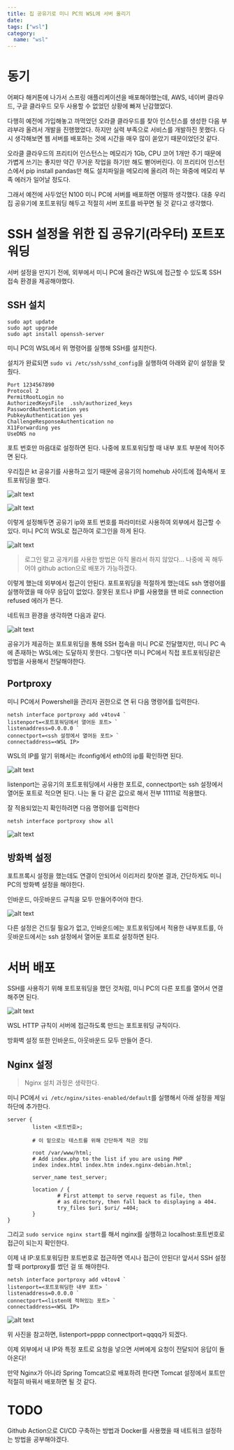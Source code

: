 ```yaml
---
title: 집 공유기로 미니 PC의 WSL에 서버 올리기
date: 
tags: ["wsl"]
category:
  name: "wsl"
---
```


# 동기

어쩌다 해커톤에 나가서 스프링 애플리케이션을 배포해야했는데, AWS, 네이버 클라우드, 구글 클라우드 모두 사용할 수 없었던 상황에 빠져 난감했었다. 

다행히 예전에 가입해놓고 까먹었던 오라클 클라우드를 찾아 인스턴스를 생성한 다음 부랴부랴 올려서 개발을 진행했었다. 하지만 실력 부족으로 서비스를 개발하진 못했다. 다시 생각해보면 웹 서버를 배포하는 것에 시간을 매우 많이 쏟았기 때문이었던것 같다. 

오라클 클라우드의 프리티어 인스턴스는 메모리가 1Gb, CPU 코어 1개만 주기 때문에 가볍게 쓰기는 좋지만 약간 무거운 작업을 하기만 해도 뻗어버린다. 이 프리티어 인스턴스에서 pip install pandas만 해도 설치파일을 메모리에 올리려 하는 와중에 메모리 부족 에러가 일어날 정도다. 

그래서 예전에 사두었던 N100 미니 PC에 서버를 배포하면 어떨까 생각했다. 대충 우리집 공유기에 포트포워딩 해두고 적절히 서버 포트를 바꾸면 될 것 같다고 생각했다.


# SSH 설정을 위한 집 공유기(라우터) 포트포워딩

서버 설정을 만지기 전에, 외부에서 미니 PC에 올라간 WSL에 접근할 수 있도록 SSH 접속 환경을 제공해야했다.

## SSH 설치

```shell
sudo apt update
sudo apt upgrade
sudo apt install openssh-server
```

미니 PC의 WSL에서 위 명령어를 실행해 SSH를 설치한다.

설치가 완료되면 `sudo vi /etc/ssh/sshd_config`을 실행하여 아래와 같이 설정을 맞췄다.

```
Port 1234567890
Protocol 2
PermitRootLogin no
AuthorizedKeysFile  .ssh/authorized_keys
PasswordAuthentication yes
PubkeyAuthentication yes
ChallengeResponseAuthentication no
X11Forwarding yes
UseDNS no
```

포트 번호만 마음대로 설정하면 된다. 나중에 포트포워딩할 때 내부 포트 부분에 적어주면 된다.

우리집은 kt 공유기를 사용하고 있기 때문에 공유기의 homehub 사이트에 접속해서 포트포워딩을 했다.

![alt text](image.png)

![alt text](image-1.png)

이렇게 설정해두면 공유기 ip와 포트 번호를 파라미터로 사용하여 외부에서 접근할 수 있다. 미니 PC의 WSL로 접근하여 로그인을 하게 된다. 

![alt text](image-3.png)

> 로그인 말고 공개키를 사용한 방법은 아직 몰라서 하지 않았다... 나중에 꼭 해두어야 github action으로 배포가 가능하겠다.

이렇게 했는데 외부에서 접근이 안된다. 포트포워딩을 적절하게 했는데도 ssh 명령어를 실행하였을 때 아무 응답이 없었다. 잘못된 포트나 IP를 사용했을 땐 바로 connection refused 에러가 뜬다.

네트워크 환경을 생각하면 다음과 같다.

![alt text](image-4.png)

공유기가 제공하는 포트포워딩을 통해 SSH 접속을 미니 PC로 전달했지만, 미니 PC 속에 존재하는 WSL에는 도달하지 못한다. 그렇다면 미니 PC에서 직접 포트포워딩같은 방법을 사용해서 전달해야한다.

## Portproxy

미니 PC에서 Powershell을 관리자 권한으로 연 뒤 다음 명령어를 입력한다.

```shell
netsh interface portproxy add v4tov4 `
listenport=<포트포워딩에서 열어둔 포트> `
listenaddress=0.0.0.0 `
connectport=<ssh 설정에서 열어둔 포트> `
connectaddress=<WSL IP>
```

WSL의 IP를 알기 위해서는 ifconfig에서 eth0의 ip를 확인하면 된다.

![alt text](image-5.png)

listenport는 공유기의 포트포워딩에서 사용한 포트로, connectport는 ssh 설정에서 열어둔 포트로 적으면 된다. 나는 둘 다 같은 값으로 해서 전부 11111로 적용했다.

잘 적용되었는지 확인하려면 다음 명령어를 입력한다

```shell
netsh interface portproxy show all
```

![alt text](image-6.png)

## 방화벽 설정

포트프록시 설정을 했는데도 연결이 안되어서 이리저리 찾아본 결과, 간단하게도 미니 PC의 방화벽 설정을 해야한다.

인바운드, 아웃바운드 규칙을 모두 만들어주어야 한다.

![alt text](image-7.png)

다른 설정은 건드릴 필요가 없고, 인바운드에는 포트포워딩에서 적용한 내부포트를, 아웃바운드에서는 ssh 설정에서 열어둔 포트로 설정하면 된다.

# 서버 배포

SSH를 사용하기 위해 포트포워딩을 했던 것처럼, 미니 PC의 다른 포트를 열어서 연결해주면 된다.

![alt text](image-2.png)

WSL HTTP 규칙이 서버에 접근하도록 만드는 포트포워딩 규칙이다.

방화벽 설정 또한 인바운드, 아웃바운드 모두 만들어 준다.

## Nginx 설정

> Nginx 설치 과정은 생략한다.

미니 PC에서 `vi /etc/nginx/sites-enabled/default`를 실행해서 아래 설정을 제일 하단에 추가한다.

```
server {
        listen <포트번호>;

        # 이 밑으로는 테스트를 위해 간단하게 적은 것임

        root /var/www/html;
        # Add index.php to the list if you are using PHP
        index index.html index.htm index.nginx-debian.html;

        server_name test_server;

        location / {
                # First attempt to serve request as file, then
                # as directory, then fall back to displaying a 404.
                try_files $uri $uri/ =404;
        }
}
```

그리고 `sudo service nginx start`를 해서 nginx를 실행하고 localhost:포트번호로 접근이 되는지 확인한다.

이제 내 IP:포트포워딩한 포트번호로 접근하면 역시나 접근이 안된다! 앞서서 SSH 설정할 때 portproxy를 썼던 걸 또 해야한다.

```shell
netsh interface portproxy add v4tov4 `
listenport=<포트포워딩한 내부 포트> `
listenaddress=0.0.0.0 `
connectport=<listen에 적혀있는 포트> `
connectaddress=<WSL IP>
```

![alt text](image-8.png)

위 사진을 참고하면, listenport=pppp connectport=qqqq가 되겠다.

이제 외부에서 내 IP와 특정 포트로 요청을 넣으면 서버에게 요청이 전달되어 응답이 돌아온다!

만약 Nginx가 아니라 Spring Tomcat으로 배포하려 한다면 Tomcat 설정에서 포트만 적절히 바꿔서 배포하면 될 것 같다.

# TODO

Github Action으로 CI/CD 구축하는 방법과 Docker를 사용했을 때 네트워크 설정하는 방법을 공부해야겠다.
